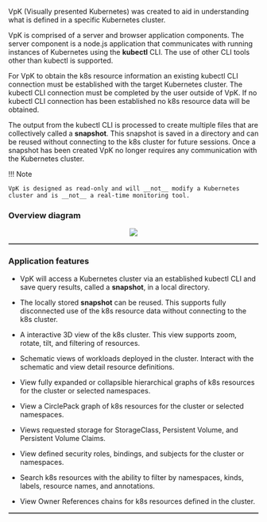 VpK (Visually presented Kubernetes) was created to aid in understanding what is defined in a specific Kubernetes cluster.   

VpK is comprised of a server and browser application components.  The server component is a node.js application that communicates with running instances of Kubernetes using the __kubectl__ CLI.  The use of other CLI tools other than kubectl is supported.  

For VpK to obtain the k8s resource information an existing kubectl CLI connection must be established with the target Kubernetes cluster. The kubectl CLI connection must be completed by the user outside of VpK. If no kubectl CLI connection has been established no k8s resource data will be obtained.

The output from the kubectl CLI is processed to create multiple files that are collectively called a __snapshot__.  This snapshot is saved in a directory and can be reused without connecting to the k8s cluster for future sessions.  Once a snapshot has been created VpK no longer requires any communication with the Kubernetes cluster. 

!!! Note

    VpK is designed as read-only and will __not__ modify a Kubernetes cluster and is __not__ a real-time monitoring tool.  


### Overview diagram

<p align="center">
  <img style="float: center;" src="https://raw.githubusercontent.com/k8svisual/vpk-docs/main/docs/images/overview-local.png">

</p>

<hr style="border:1px solid #aaaaaa">

### Application features

- VpK will access a Kubernetes cluster via an established kubectl CLI and save query results, called a __snapshot__, in a local directory. 

- The locally stored __snapshot__ can be reused. This supports fully disconnected use of the k8s resource data without connecting to the k8s cluster.
 
- A interactive 3D view of the k8s cluster.  This view supports zoom, rotate, tilt, and filtering of resources.

- Schematic views of workloads deployed in the cluster.  Interact with the schematic and view detail resource definitions.

- View fully expanded or collapsible hierarchical graphs of k8s resources for the cluster or selected namespaces.  

- View a CirclePack graph of k8s resources for the cluster or selected namespaces.

- Views requested storage for StorageClass, Persistent Volume, and Persistent Volume Claims.

- View defined security roles, bindings, and subjects for the cluster or namespaces.

- Search k8s resources with the ability to filter by namespaces, kinds, labels, resource names, and annotations.

- View Owner References chains for k8s resources defined in the cluster.
  

<hr style="border:1px solid #aaaaaa">

